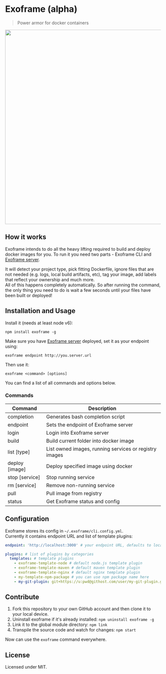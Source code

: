 # Exoframe (alpha)

> Power armor for docker containers

<img src="https://raw.githubusercontent.com/exoframejs/exoframe/master/img/exoframe-demo.gif?v=2" width="629">

## How it works

Exoframe intends to do all the heavy lifting required to build and deploy docker images for you.
To run it you need two parts - Exoframe CLI and [Exoframe server](https://github.com/exoframejs/exoframe-server).

It will detect your project type, pick fitting Dockerfile, ignore files that are not needed (e.g. logs, local build artifacts, etc), tag your image, add labels that reflect your ownership and much more.  
All of this happens completely automatically. So after running the command, the only thing you need to do is wait a few seconds until your files have been built or deployed!

## Installation and Usage

Install it (needs at least node v6):

```
npm install exoframe -g
```

Make sure you have [Exoframe server](https://github.com/exoframejs/exoframe-server) deployed, set it as your endpoint using:

```
exoframe endpoint http://you.server.url
```

Then use it:

```
exoframe <command> [options]
```

You can find a list of all commands and options below.

### Commands

| Command                | Description |
| ---------------------- | ----------- |
| completion             | Generates bash completion script  |
| endpoint <url>         | Sets the endpoint of Exoframe server |
| login                  | Login into Exoframe server |
| build                  | Build current folder into docker image |
| list [type]            | List owned images, running services or registry images |
| deploy [image]         | Deploy specified image using docker |
| stop [service]         | Stop running service |
| rm [service]           | Remove non-running service |
| pull <image>           | Pull image from registry |
| status                 | Get Exoframe status and config |


## Configuration

Exoframe stores its config in `~/.exoframe/cli.config.yml`.  
Currently it contains endpoint URL and list of template plugins:

```yaml
endpoint: 'http://localhost:3000' # your endpoint URL, defaults to localhost

plugins: # list of plugins by categories
  templates: # template plugins
    - exoframe-template-node # default node.js template plugin
    - exoframe-template-maven # default maven template plugin
    - exoframe-template-nginx # default nginx template plugin
    - my-template-npm-package # you can use npm package name here
    - my-git-plugin: git+https://u:pwd@githost.com/user/my-git-plugin.git # you can also use git npm packages
```

## Contribute

1. Fork this repository to your own GitHub account and then clone it to your local device.
2. Uninstall exoframe if it's already installed: `npm uninstall exoframe -g`
3. Link it to the global module directory: `npm link`
4. Transpile the source code and watch for changes: `npm start`

Now can use the `exoframe` command everywhere.

## License

Licensed under MIT.
